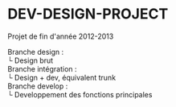 DEV-DESIGN-PROJECT
==================

Projet de fin d'année 2012-2013

Branche design :<br>
└ Design brut<br>
Branche intégration :<br>
└ Design + dev, équivalent trunk<br>
Branche develop :<br>
└ Developpement des fonctions principales<br>
